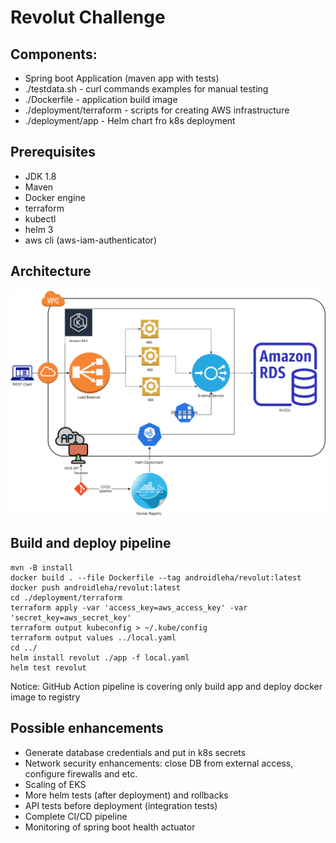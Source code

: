 # Revolut Challenge

## Components:

- Spring boot Application (maven app with tests)
- ./testdata.sh - curl commands examples for manual testing
- ./Dockerfile - application build image 
- ./deployment/terraform - scripts for creating AWS infrastructure
- ./deployment/app - Helm chart fro k8s deployment

## Prerequisites

- JDK 1.8
- Maven
- Docker engine
- terraform
- kubectl
- helm 3 
- aws cli (aws-iam-authenticator)

## Architecture 

![Architecture](revolut.png)

## Build and deploy pipeline

    mvn -B install
    docker build . --file Dockerfile --tag androidleha/revolut:latest
    docker push androidleha/revolut:latest
    cd ./deployment/terraform
    terraform apply -var 'access_key=aws_access_key' -var 'secret_key=aws_secret_key'
    terraform output kubeconfig > ~/.kube/config
    terraform output values ../local.yaml
    cd ../
    helm install revolut ./app -f local.yaml
    helm test revolut

Notice: GitHub Action pipeline is covering only build app and deploy docker image to registry

## Possible enhancements

- Generate database credentials and put in k8s secrets
- Network security enhancements: close DB from external access, configure firewalls and etc.
- Scaling of EKS
- More helm tests (after deployment) and rollbacks
- API tests before deployment (integration tests)
- Complete CI/CD pipeline
- Monitoring of spring boot health actuator
